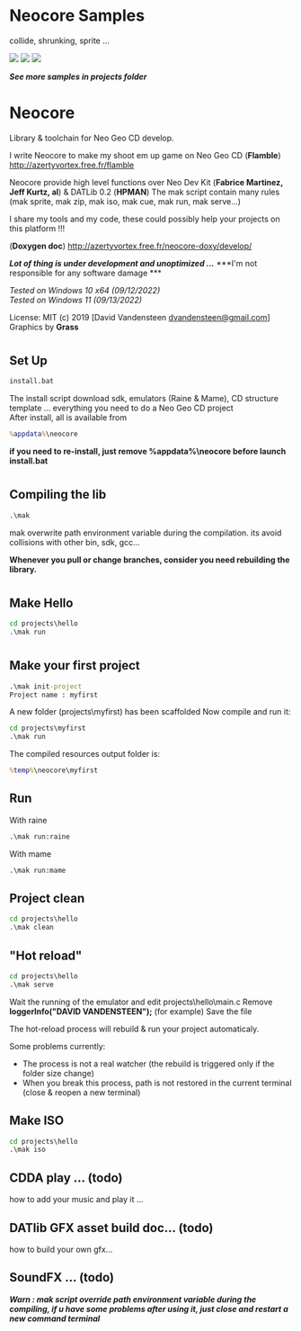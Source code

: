 # Neocore Samples
collide, shrunking, sprite ...

![](https://media.giphy.com/media/TLfbmyW3523z24WONz/giphy.gif)
![](https://media.giphy.com/media/iFUh5AEPD4XfvpsvJh/giphy.gif)
![](https://media.giphy.com/media/iJObJsdx6ud4zI7cS1/giphy.gif)

***See more samples in projects folder***


# Neocore
Library &amp; toolchain for Neo Geo CD develop.

I write Neocore to make my shoot em up game on Neo Geo CD
(**Flamble**) http://azertyvortex.free.fr/flamble

Neocore provide high level functions over Neo Dev Kit (**Fabrice Martinez, Jeff Kurtz, al**) & DATLib 0.2 (**HPMAN**)
The mak script contain many rules (mak sprite, mak zip, mak iso, mak cue, mak run, mak serve...)

I share my tools and my code, these could possibly help your projects on this platform !!!

(**Doxygen doc**) http://azertyvortex.free.fr/neocore-doxy/develop/

***Lot of thing is under development and unoptimized ...***
***I'm not responsible for any software damage ***

*Tested on Windows 10 x64 (09/12/2022)*  
*Tested on Windows 11 (09/13/2022)*  

License: MIT
(c) 2019 [David Vandensteen <dvandensteen@gmail.com>]
Graphics by **Grass**

#

## Set Up
```cmd
install.bat
```
The install script download sdk, emulators (Raine & Mame), CD structure template ... everything you need to do a Neo Geo CD project   
After install, all is available from
```cmd
%appdata%\neocore
```

**if you need to re-install, just remove %appdata%\neocore before launch install.bat**
#

## Compiling the lib
```cmd
.\mak
```
mak overwrite path environment variable during the compilation.
its avoid collisions with other bin, sdk, gcc...

**Whenever you pull or change branches, consider you need rebuilding the library.**

#

## Make Hello
```cmd
cd projects\hello
.\mak run
```
#

## Make your first project
```cmd
.\mak init-project
Project name : myfirst
```
A new folder (projects\\myfirst) has been scaffolded
Now compile and run it:
```cmd
cd projects\myfirst
.\mak run
```
The compiled resources output folder is:
```cmd
%temp%\neocore\myfirst
```
## Run
With raine   
```cmd
.\mak run:raine
```

With mame
```cmd
.\mak run:mame
```

## Project clean
```cmd
cd projects\hello
.\mak clean
```

## "Hot reload"
```cmd
cd projects\hello
.\mak serve
```
Wait the running of the emulator and edit projects\hello\main.c
Remove **loggerInfo("DAVID VANDENSTEEN");** (for example)
Save the file

The hot-reload process will rebuild & run your project automaticaly.

Some problems currently:
* The process is not a real watcher (the rebuild is triggered only if the folder size change)
* When you break this process, path is not restored in the current terminal (close & reopen a new terminal)

## Make ISO
```cmd
cd projects\hello
.\mak iso
```

## CDDA play ... (todo)
how to add your music and play it ...
## DATlib GFX asset build doc... (todo)
how to build your own gfx...
## SoundFX ... (todo)

___***Warn : mak script override path environment variable during the compiling, if u have some problems after using it, just close and restart a new command terminal***___
